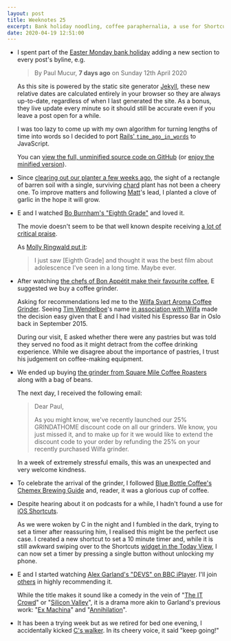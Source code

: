 ```yaml
---
layout: post
title: Weeknotes 25
excerpt: Bank holiday noodling, coffee paraphernalia, a use for Shortcuts and life advice from a Learn with Me Zebra walker.
date: 2020-04-19 12:51:00
---
```

*   I spent part of the [Easter Monday bank holiday](https://www.gov.uk/bank-holidays) adding a new section to every post's byline, e.g.

    > By Paul Mucur, **7 days ago** on Sunday 12th April 2020

    As this site is powered by the static site generator [Jekyll](https://jekyllrb.com), these new relative dates are calculated entirely in your browser so they are always up-to-date, regardless of when I last generated the site. As a bonus, they live update every minute so it should still be accurate even if you leave a post open for a while.

    I was too lazy to come up with my own algorithm for turning lengths of time into words so I decided to port [Rails' `time_ago_in_words`](https://api.rubyonrails.org/classes/ActionView/Helpers/DateHelper.html#method-i-time_ago_in_words) to JavaScript.

    You can [view the full, unminified source code on GitHub](https://github.com/mudge/mudge.github.com/blob/47092082ed7ef6c133f5c35070e4f96c3f523b74/j/1.js) (or [enjoy the minified version](https://github.com/mudge/mudge.github.com/blob/47092082ed7ef6c133f5c35070e4f96c3f523b74/j/1.m.js)).

*   Since [clearing out our planter a few weeks ago](/2020/03/22/weeknotes-21/), the sight of a rectangle of barren soil with a single, surviving [chard](https://en.wikipedia.org/wiki/Chard) plant has not been a cheery one. To improve matters and following [Matt](https://twitter.com/matt_macleod)'s lead, I planted a clove of garlic in the hope it will grow.

*   E and I watched [Bo Burnham's "Eighth Grade"](https://www.imdb.com/title/tt7014006/) and loved it.

    The movie doesn't seem to be that well known despite receiving [a lot of critical praise](https://en.wikipedia.org/wiki/Eighth_Grade_(film)#Critical_response).

    As [Molly Ringwald put it](https://twitter.com/MollyRingwald/status/1022250943298121728):

    > I just saw [Eighth Grade] and thought it was the best film about adolescence I've seen in a long time. Maybe ever.

*   After watching [the chefs of Bon Appétit make their favourite coffee](https://youtu.be/yssNu8Eynb8), E suggested we buy a coffee grinder.

    Asking for recommendations led me to the [Wilfa Svart Aroma Coffee Grinder](https://www.wilfa.co.uk/product/kitchen/black-aroma/). Seeing [Tim Wendelboe](http://www.timwendelboe.no)'s name [in association with Wilfa](http://nordiccoffeeculture.com/a-tim-wendelboe-review-of-the-wilfa-svart-presisjon/) made the decision easy given that E and I had visited his Espresso Bar in Oslo back in September 2015.

    During our visit, E asked whether there were any pastries but was told they served no food as it might detract from the coffee drinking experience. While we disagree about the importance of pastries, I trust his judgement on coffee-making equipment.

*   We ended up buying [the grinder from Square Mile Coffee Roasters](https://shop.squaremilecoffee.com/products/wilfa-grinder) along with a bag of beans.

    The next day, I received the following email:

    > Dear Paul,
    >
    > As you might know, we've recently launched our 25% GRINDATHOME discount code on all our grinders. We know, you just missed it, and to make up for it we would like to extend the discount code to your order by refunding the 25% on your recently purchased Wilfa grinder.

    In a week of extremely stressful emails, this was an unexpected and very welcome kindness.

*   To celebrate the arrival of the grinder, I followed [Blue Bottle Coffee's Chemex Brewing Guide](https://bluebottlecoffee.com/preparation-guides/chemex) and, reader, it was a glorious cup of coffee.

*   Despite hearing about it on podcasts for a while, I hadn't found a use for [iOS Shortcuts](https://support.apple.com/en-gb/HT208309).

    As we were woken by C in the night and I fumbled in the dark, trying to set a timer after reassuring him, I realised this might be the perfect use case. I created a new shortcut to set a 10 minute timer and, while it is still awkward swiping over to the Shortcuts [widget in the Today View](https://support.apple.com/en-gb/HT207122), I can now set a timer by pressing a single button without unlocking my phone.

*   E and I started watching [Alex Garland's "DEVS" on BBC iPlayer](https://www.bbc.co.uk/programmes/p087gj19). I'll join [others](https://twitter.com/waxy/status/1250911854123200517) in highly recommending it.

    While the title makes it sound like a comedy in the vein of "[The IT Crowd](https://www.channel4.com/programmes/the-it-crowd)" or "[Silicon Valley](https://www.hbo.com/silicon-valley)", it is a drama more akin to Garland's previous work: "[Ex Machina](https://www.imdb.com/title/tt0470752)" and "[Annihilation](https://www.imdb.com/title/tt2798920)".

*   It has been a trying week but as we retired for bed one evening, I accidentally kicked [C's walker](https://www.fisher-price.com/en-gb/product/learn-with-me-zebra-walker-dlf00). In its cheery voice, it said "keep going!"
